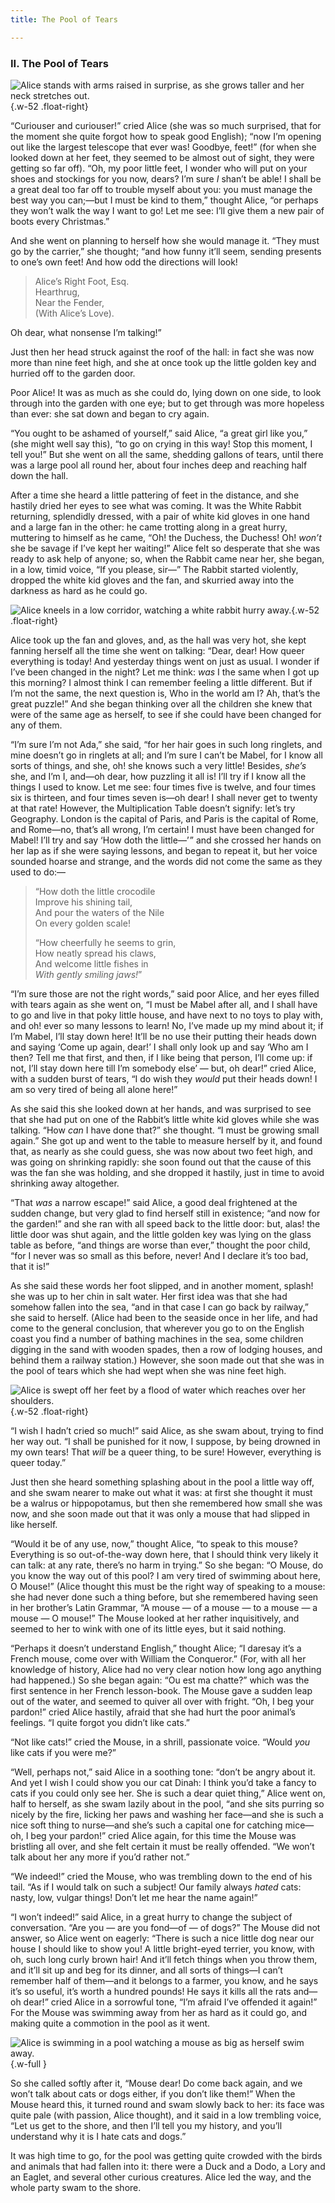 ```yaml
---
title: The Pool of Tears

---
```


### II. The Pool of Tears

![Alice stands with arms raised in surprise, as she grows taller and her neck stretches out.](./images/illustration-5.png){.w-52 .float-right}

“Curiouser and curiouser!” cried Alice (she was so much surprised, that for the moment she quite forgot how to speak good English); “now I’m opening out like the largest telescope that ever was! Goodbye, feet!” (for when she looked down at her feet, they seemed to be almost out of sight, they were getting so far off). “Oh, my poor little feet, I wonder who will put on your shoes and stockings for you now, dears? I’m sure _I_ shan’t be able! I shall be a great deal too far off to trouble myself about you: you must manage the best way you can;⁠—but I must be kind to them,” thought Alice, “or perhaps they won’t walk the way I want to go! Let me see: I’ll give them a new pair of boots every Christmas.”

And she went on planning to herself how she would manage it. “They must go by the carrier,” she thought; “and how funny it’ll seem, sending presents to one’s own feet! And how odd the directions will look!

> Alice’s Right Foot, Esq.<br>
> Hearthrug,<br>
> Near the Fender,<br>
> (With Alice’s Love).

Oh dear, what nonsense I’m talking!”

Just then her head struck against the roof of the hall: in fact she was now more than nine feet high, and she at once took up the little golden key and hurried off to the garden door.

Poor Alice! It was as much as she could do, lying down on one side, to look through into the garden with one eye; but to get through was more hopeless than ever: she sat down and began to cry again.

“You ought to be ashamed of yourself,” said Alice, “a great girl like you,” (she might well say this), “to go on crying in this way! Stop this moment, I tell you!” But she went on all the same, shedding gallons of tears, until there was a large pool all round her, about four inches deep and reaching half down the hall.

After a time she heard a little pattering of feet in the distance, and she hastily dried her eyes to see what was coming. It was the White Rabbit returning, splendidly dressed, with a pair of white kid gloves in one hand and a large fan in the other: he came trotting along in a great hurry, muttering to himself as he came, “Oh! the Duchess, the Duchess! Oh! _won’t_ she be savage if I’ve kept her waiting!” Alice felt so desperate that she was ready to ask help of anyone; so, when the Rabbit came near her, she began, in a low, timid voice, “If you please, sir⁠—” The Rabbit started violently, dropped the white kid gloves and the fan, and skurried away into the darkness as hard as he could go.

![Alice kneels in a low corridor, watching a white rabbit hurry away.](./images/illustration-6.png){.w-52 .float-right}

Alice took up the fan and gloves, and, as the hall was very hot, she kept fanning herself all the time she went on talking: “Dear, dear! How queer everything is today! And yesterday things went on just as usual. I wonder if I’ve been changed in the night? Let me think: _was_ I the same when I got up this morning? I almost think I can remember feeling a little different. But if I’m not the same, the next question is, Who in the world am I? Ah, that’s the great puzzle!” And she began thinking over all the children she knew that were of the same age as herself, to see if she could have been changed for any of them.

“I’m sure I’m not Ada,” she said, “for her hair goes in such long ringlets, and mine doesn’t go in ringlets at all; and I’m sure I can’t be Mabel, for I know all sorts of things, and she, oh! she knows such a very little! Besides, _she’s_ she, and I’m I, and⁠—oh dear, how puzzling it all is! I’ll try if I know all the things I used to know. Let me see: four times five is twelve, and four times six is thirteen, and four times seven is⁠—oh dear! I shall never get to twenty at that rate! However, the Multiplication Table doesn’t signify: let’s try Geography. London is the capital of Paris, and Paris is the capital of Rome, and Rome⁠—no, that’s all wrong, I’m certain! I must have been changed for Mabel! I’ll try and say ‘How doth the little⁠—’ ” and she crossed her hands on her lap as if she were saying lessons, and began to repeat it, but her voice sounded hoarse and strange, and the words did not come the same as they used to do:⁠—

> “How doth the little crocodile<br>
> Improve his shining tail,<br>
> And pour the waters of the Nile<br>
> On every golden scale!
>
> “How cheerfully he seems to grin,<br>
> How neatly spread his claws,<br>
> And welcome little fishes in<br>
> _With gently smiling jaws!_”

“I’m sure those are not the right words,” said poor Alice, and her eyes filled with tears again as she went on, “I must be Mabel after all, and I shall have to go and live in that poky little house, and have next to no toys to play with, and oh! ever so many lessons to learn! No, I’ve made up my mind about it; if I’m Mabel, I’ll stay down here! It’ll be no use their putting their heads down and saying ‘Come up again, dear!’ I shall only look up and say ‘Who am I then? Tell me that first, and then, if I like being that person, I’ll come up: if not, I’ll stay down here till I’m somebody else’ ⁠— but, oh dear!” cried Alice, with a sudden burst of tears, “I do wish they _would_ put their heads down! I am so very tired of being all alone here!”

As she said this she looked down at her hands, and was surprised to see that she had put on one of the Rabbit’s little white kid gloves while she was talking. “How _can_ I have done that?” she thought. “I must be growing small again.” She got up and went to the table to measure herself by it, and found that, as nearly as she could guess, she was now about two feet high, and was going on shrinking rapidly: she soon found out that the cause of this was the fan she was holding, and she dropped it hastily, just in time to avoid shrinking away altogether.

“That _was_ a narrow escape!” said Alice, a good deal frightened at the sudden change, but very glad to find herself still in existence; “and now for the garden!” and she ran with all speed back to the little door: but, alas! the little door was shut again, and the little golden key was lying on the glass table as before, “and things are worse than ever,” thought the poor child, “for I never was so small as this before, never! And I declare it’s too bad, that it is!”

As she said these words her foot slipped, and in another moment, splash! she was up to her chin in salt water. Her first idea was that she had somehow fallen into the sea, “and in that case I can go back by railway,” she said to herself. (Alice had been to the seaside once in her life, and had come to the general conclusion, that wherever you go to on the English coast you find a number of bathing machines in the sea, some children digging in the sand with wooden spades, then a row of lodging houses, and behind them a railway station.) However, she soon made out that she was in the pool of tears which she had wept when she was nine feet high.

![Alice is swept off her feet by a flood of water which reaches over her shoulders.](./images/illustration-7.png){.w-52 .float-right}

“I wish I hadn’t cried so much!” said Alice, as she swam about, trying to find her way out. “I shall be punished for it now, I suppose, by being drowned in my own tears! That _will_ be a queer thing, to be sure! However, everything is queer today.”

Just then she heard something splashing about in the pool a little way off, and she swam nearer to make out what it was: at first she thought it must be a walrus or hippopotamus, but then she remembered how small she was now, and she soon made out that it was only a mouse that had slipped in like herself.

“Would it be of any use, now,” thought Alice, “to speak to this mouse? Everything is so out-of-the-way down here, that I should think very likely it can talk: at any rate, there’s no harm in trying.” So she began: “O Mouse, do you know the way out of this pool? I am very tired of swimming about here, O Mouse!” (Alice thought this must be the right way of speaking to a mouse: she had never done such a thing before, but she remembered having seen in her brother’s Latin Grammar, “A mouse ⁠— of a mouse⁠ — to a mouse ⁠— a mouse⁠ — O mouse!” The Mouse looked at her rather inquisitively, and seemed to her to wink with one of its little eyes, but it said nothing.

“Perhaps it doesn’t understand English,” thought Alice; “I daresay it’s a French mouse, come over with William the Conqueror.” (For, with all her knowledge of history, Alice had no very clear notion how long ago anything had happened.) So she began again: “Ou est ma chatte?” which was the first sentence in her French lesson-book. The Mouse gave a sudden leap out of the water, and seemed to quiver all over with fright. “Oh, I beg your pardon!” cried Alice hastily, afraid that she had hurt the poor animal’s feelings. “I quite forgot you didn’t like cats.”

“Not like cats!” cried the Mouse, in a shrill, passionate voice. “Would _you_ like cats if you were me?”

“Well, perhaps not,” said Alice in a soothing tone: “don’t be angry about it. And yet I wish I could show you our cat Dinah: I think you’d take a fancy to cats if you could only see her. She is such a dear quiet thing,” Alice went on, half to herself, as she swam lazily about in the pool, “and she sits purring so nicely by the fire, licking her paws and washing her face⁠—and she is such a nice soft thing to nurse⁠—and she’s such a capital one for catching mice⁠—oh, I beg your pardon!” cried Alice again, for this time the Mouse was bristling all over, and she felt certain it must be really offended. “We won’t talk about her any more if you’d rather not.”

“We indeed!” cried the Mouse, who was trembling down to the end of his tail. “As if I would talk on such a subject! Our family always _hated_ cats: nasty, low, vulgar things! Don’t let me hear the name again!”

“I won’t indeed!” said Alice, in a great hurry to change the subject of conversation. “Are you⁠ — are you fond⁠—of ⁠— of dogs?” The Mouse did not answer, so Alice went on eagerly: “There is such a nice little dog near our house I should like to show you! A little bright-eyed terrier, you know, with oh, such long curly brown hair! And it’ll fetch things when you throw them, and it’ll sit up and beg for its dinner, and all sorts of things⁠—I can’t remember half of them⁠—and it belongs to a farmer, you know, and he says it’s so useful, it’s worth a hundred pounds! He says it kills all the rats and⁠—oh dear!” cried Alice in a sorrowful tone, “I’m afraid I’ve offended it again!” For the Mouse was swimming away from her as hard as it could go, and making quite a commotion in the pool as it went.

![Alice is swimming in a pool watching a mouse as big as herself swim away.](./images/illustration-8.png){.w-full }

So she called softly after it, “Mouse dear! Do come back again, and we won’t talk about cats or dogs either, if you don’t like them!” When the Mouse heard this, it turned round and swam slowly back to her: its face was quite pale (with passion, Alice thought), and it said in a low trembling voice, “Let us get to the shore, and then I’ll tell you my history, and you’ll understand why it is I hate cats and dogs.”

It was high time to go, for the pool was getting quite crowded with the birds and animals that had fallen into it: there were a Duck and a Dodo, a Lory and an Eaglet, and several other curious creatures. Alice led the way, and the whole party swam to the shore.
